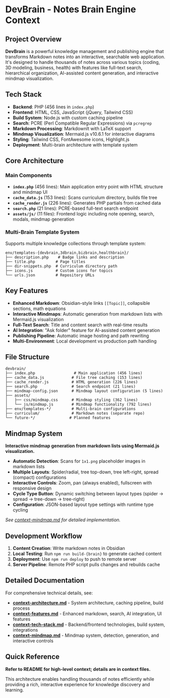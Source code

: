 # DevBrain - Notes Brain Engine Context

## Project Overview

**DevBrain** is a powerful knowledge management and publishing engine that transforms Markdown notes into an interactive, searchable web application. It's designed to handle thousands of notes across various topics (coding, 3D modeling, business, health) with features like full-text search, hierarchical organization, AI-assisted content generation, and interactive mindmap visualization.

## Tech Stack

- **Backend**: PHP (456 lines in `index.php`)
- **Frontend**: HTML, CSS, JavaScript (jQuery, Tailwind CSS)
- **Build System**: Node.js with custom caching pipeline
- **Search**: PCRE (Perl Compatible Regular Expressions) via `pcregrep`
- **Markdown Processing**: MarkdownIt with LaTeX support
- **Mindmap Visualization**: Mermaid.js v10.6.1 for interactive diagrams
- **Styling**: Tailwind CSS, FontAwesome icons, Highlight.js
- **Deployment**: Multi-brain architecture with template system

## Core Architecture

### Main Components
- **`index.php`** (456 lines): Main application entry point with HTML structure and mindmap UI
- **`cache_data.js`** (153 lines): Scans curriculum directory, builds file tree
- **`cache_render.js`** (226 lines): Generates PHP partials from cached data
- **`search.php`** (21 lines): PCRE-based full-text search endpoint
- **`assets/js/`** (11 files): Frontend logic including note opening, search, modals, mindmap generation

### Multi-Brain Template System
Supports multiple knowledge collections through template system:
```
env/templates-{devbrain,3dbrain,bizbrain,healthbrain}/
├── description.php    # Badge links and description
├── title.php         # Page titles
├── dir-snippets.php  # Curriculum directory path
├── icons.js          # Custom icons for topics
└── urls.json         # Repository URLs
```

## Key Features

- **Enhanced Markdown**: Obsidian-style links `[[Topic]]`, collapsible sections, math equations
- **Interactive Mindmaps**: Automatic generation from markdown lists with Mermaid.js visualization
- **Full-Text Search**: Title and content search with real-time results
- **AI Integration**: "Ask folder" feature for AI-assisted content generation
- **Publishing Pipeline**: Automatic image hosting and path rewriting
- **Multi-Environment**: Local development vs production path handling

## File Structure

```
devbrain/
├── index.php                 # Main application (456 lines)
├── cache_data.js            # File tree caching (153 lines)
├── cache_render.js          # HTML generation (226 lines)
├── search.php               # Search endpoint (21 lines)
├── mindmap-config.json      # Mindmap layout configuration (5 lines)
├── assets/
│   ├── css/mindmap.css      # Mindmap styling (362 lines)
│   └── js/mindmap.js        # Mindmap functionality (792 lines)
├── env/templates-*/         # Multi-brain configurations
├── curriculum/              # Markdown notes (separate repo)
└── future-*/               # Planned features
```

## Mindmap System

**Interactive mindmap generation from markdown lists using Mermaid.js visualization.**

- **Automatic Detection**: Scans for `1x1.png` placeholder images in markdown lists
- **Multiple Layouts**: Spider/radial, tree top-down, tree left-right, spread (compact) configurations
- **Interactive Controls**: Zoom, pan (always enabled), fullscreen with responsive design
- **Cycle Type Button**: Dynamic switching between layout types (spider → spread → tree-down → tree-right)
- **Configuration**: JSON-based layout type settings with runtime type cycling

*See [context-mindmap.md](./context-mindmap.md) for detailed implementation.*

## Development Workflow

1. **Content Creation**: Write markdown notes in Obsidian
2. **Local Testing**: Run `npm run build-{brain}` to generate cached content
3. **Deployment**: Use `npm run deploy` to push to remote server
4. **Server Pipeline**: Remote PHP script pulls changes and rebuilds cache

## Detailed Documentation

For comprehensive technical details, see:
- **[context-architecture.md](./context-architecture.md)** - System architecture, caching pipeline, build process
- **[context-features.md](./context-features.md)** - Enhanced markdown, search, AI integration, UI features
- **[context-tech-stack.md](./context-tech-stack.md)** - Backend/frontend technologies, build system, integrations
- **[context-mindmap.md](./context-mindmap.md)** - Mindmap system, detection, generation, and interactive controls

## Quick Reference

**Refer to README for high-level context; details are in context files.**

This architecture enables handling thousands of notes efficiently while providing a rich, interactive experience for knowledge discovery and learning.
